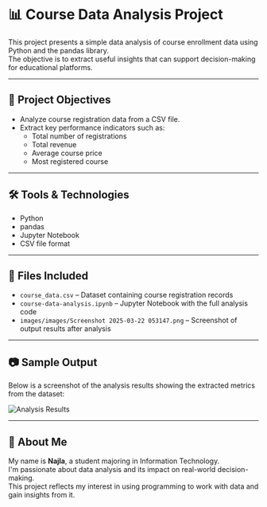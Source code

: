 # 📊 Course Data Analysis Project

This project presents a simple data analysis of course enrollment data using Python and the pandas library.\
The objective is to extract useful insights that can support decision-making for educational platforms.

---

## 📌 Project Objectives

- Analyze course registration data from a CSV file.
- Extract key performance indicators such as:
  - Total number of registrations
  - Total revenue
  - Average course price
  - Most registered course

---

## 🛠 Tools & Technologies

- Python
- pandas
- Jupyter Notebook
- CSV file format

---

## 📁 Files Included

- `course_data.csv` – Dataset containing course registration records
- `course-data-analysis.ipynb` – Jupyter Notebook with the full analysis code
- `images/images/Screenshot 2025-03-22 053147.png` – Screenshot of output results after analysis

---

## 📷 Sample Output

Below is a screenshot of the analysis results showing the extracted metrics from the dataset:

![Analysis Results](images/images/screenshot_2025-03-22.png)


---

## 👤 About Me

My name is **Najla**, a student majoring in Information Technology.\
I'm passionate about data analysis and its impact on real-world decision-making.\
This project reflects my interest in using programming to work with data and gain insights from it.
